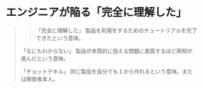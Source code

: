 # エンジニアが陥る「完全に理解した」

> > 「完全に理解した」
> 製品を利用をするためのチュートリアルを完了できたという意味。
> 
> 「なにもわからない」
> 製品が本質的に抱える問題に直面するほど熟知が進んだという意味。
> 
> 「チョットデキル」
> 同じ製品を自分でも１から作れるという意味。または開発者本人。
